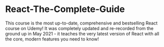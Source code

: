 # React-The-Complete-Guide
This course is the most up-to-date, comprehensive and bestselling React course on Udemy!  It was completely updated and re-recorded from the ground up in May 2021 - it teaches the very latest version of React with all the core, modern features you need to know!
